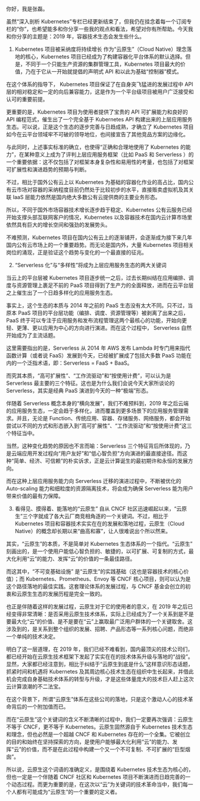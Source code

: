 你好，我是张磊。 

虽然“深入剖析 Kubernetes”专栏已经更新结束了，但我仍在挂念着每一个订阅专栏的“你”，也希望能多和你分享一些我的观点和看法，希望对你有所帮助。今天我和你分享的主题是：2019 年，容器技术生态会发生些什么。 

1. Kubernetes 项目被采纳度将持续增长 作为“云原生”（Cloud Native）理念落地的核心，Kubernetes 项目已经成为了构建容器化平台体系的默认选择。但是，不同于一个只能生产资源的集群管理工具，Kubernetes 项目最大的价值，乃在于它从一开始就提倡的声明式 API 和以此为基础“控制器”模式。 

在这个体系的指导下， Kubernetes 项目保证了在自身突飞猛进的发展过程中 API 层的相对稳定和一定的向后兼容能力，这是作为一个平台级项目被用户广泛接受和认可的重要前提。 

更重要的是，Kubernetes 项目为使用者提供了宝贵的 API 可扩展能力和良好的 API 编程范式，催生出了一个完全基于 Kubernetes API 构建出来的上层应用服务生态。可以说，正是这个生态的逐步完善与日趋成熟，才确立了 Kubernetes 项目如今在云平台领域牢不可破的领导地位，也间接宣告了其他竞品方案的边缘化。 

与此同时，上述事实标准的确立，也使得“正确和合理地使用了 Kubernetes 的能力”，在某种意义上成为了评判上层应用服务框架（比如 PaaS 和 Serverless ）的一个重要依据：这不仅包括了对框架本身复杂性和易用性的考量，也包括了对框架可扩展性和演进趋势的预期与判断。 

不过，相比于国外公有云上以 Kubernetes 为基础的容器化作业的高占比，国内公有云市场对容器的采纳程度目前仍然处于比较初步的水平，直接贩卖虚拟机及其关联 IaaS 层能力依然是国内绝大多数公有云提供商的主要业务形态。

所以，不同于国外市场容器技术增长逐步趋于稳定、Kubernetes 公有云服务已经开始支撑头部互联网客户的情况，Kubernetes 以及容器技术在国内云计算市场里依然具有巨大的增长空间和强劲的发展势头。 

不难预测，Kubernetes 项目在国内公有云上的逐渐铺开，会逐渐成为接下来几年国内公有云市场上的一个重要趋势。而无论是国内外，大量 Kubernetes 项目相关岗位的涌现，正是验证这个趋势与变化的一个最直接的征兆。 

2. “Serverless 化”与“多样性”将成为上层应用服务生态的两大关键词 

当云上的平台层被 Kubernetes 项目逐步统一之后，过去长期纠结在应用编排、调度与资源管理上裹足不前的 PaaS 项目得到了生产力的全面释放，进而在云平台层之上催生出了一个日趋多样化的应用服务生态。 

事实上，这个生态的本质与 2014 年之前的 PaaS 生态没有太大不同。只不过，当原本 PaaS 项目的平台层功能（编排、调度、资源管理等）被剥离了出来之后，PaaS 终于可以专注于应用服务和发布流程管理这两个最核心的功能，开始向更轻、更薄、更以应用为中心的方向进行演进。而在这个过程中， Serverless 自然开始成为了主流话题。 

这里需要指出的是，Serverless 从 2014 年 AWS 发布 Lambda 时专门用来指代函数计算（或者说 FaaS）发展到今天，已经被扩展成了包括大多数 PaaS 功能在内的一个泛指术语，即：Serverless = FaaS + BaaS。 

而究其本质，“高可扩展性”、“工作流驱动”和“按使用计费”，可以认为是 Serverless 最主要的三个特征。这也是为什么我们会说今天大家所谈论的 Serverless，其实是经典 PaaS 演进到今天的一种“极端”形态。

伴随着 Serverless 概念本身的“横向发展”，我们不难预料到，2019 年之后云端的应用服务生态，一定会趋于多样化，进而覆盖到更多场景下的应用服务管理需求。并且，无论是 Function、传统应用、容器、存储服务、网络服务，都会开始尝试以不同的方式和形态嵌入到“高可扩展性”、“工作流驱动”和“按使用计费”这三个特征当中。 

当然，这种变化趋势的原因也不言而喻：Serverless 三个特征背后所体现的，乃是云端应用开发过程向“用户友好”和“低心智负担”方向演进的最直接途径。而这种“简单、经济、可信赖”的朴实诉求，正是云计算诞生的最初期许和永恒的发展方向。 

而在这种上层应用服务能力向 Serverless 迁移的演进过程中，不断被优化的 Auto-scaling 能力和细粒度的资源隔离技术，将会成为确保 Serverless 能为用户带来价值的最有力保障。 

3. 看得见、摸得着、能落地的“云原生” 自从 CNCF 社区迅速崛起以来，“云原生”三个字就成了各大云厂商竞相角逐的一个关键词。不过，相比于 Kubernetes 项目和容器技术实实在在的发展和落地过程，云原生（Cloud Native）的概念却长期以来“曲高和寡”，让人很难说出个所以然来。 

其实，“云原生”的本质，不是简单对 Kubernetes 生态体系的一个指代。“云原生” 刻画出的，是一个使用户能低心智负担的、敏捷的，以可扩展、可复制的方式，最大化利用“云”的能力、发挥“云”的价值的一条最佳路径。

而这其中，“不可变基础设施” 是“云原生”的实践基础（这也是容器技术的核心价值）；而 Kubernetes、Prometheus、Envoy 等 CNCF 核心项目，则可以认为是这个路径落地的最佳实践。这套理论体系的发展过程，与 CNCF 基金会创立的初衷和云原生生态的发展历程是完全一致的。 

也正是伴随着这样的发展过程，云原生对于它的使用者的意义，在 2019 年之后已经变得非常清晰：是否采用云原生技术体系，实际上已经成为了一个关系到是不是要最大化“云”的价值、是不是要在“云”上赢取最广泛用户群体的一个关键取舍。这涉及到的，是关系到整个组织的发展、招聘、产品形态等一系列核心问题，而绝非一个单纯的技术决定。 

明白了这一层道理，在 2019 年，我们已经不难看到，国内最顶尖的技术公司们，都已经开始在云原生技术框架下发起了实实在在的技术体系升级与落地的“战役”。显然，大家都已经注意到，相比于纠结于“云原生到底是什么”这样意识形态话题，抓紧时间和机遇将 Kubernetes 及其周边核心技术生态在组织中生长起来，并借此机会完成自身基础技术体系的转型与升级，才是这些体量庞大的技术巨人赶上这次云计算浪潮的不二法宝。 

在这个背景下，所谓“云原生”体系在这些公司的落地，只是这个激动人心的技术革命背后的一个附加值而已。

而在“云原生”这个关键词的含义不断清晰的过程中，我们一定要再次强调：云原生不等于 CNCF，更不等于 Kubernetes。云原生固然源自于 Kubernetes 技术生态和理念，但也必然是一个超越 CNCF 和 Kubernetes 存在的一个全集。它被创立的目的和始终在坚持探索的方向，是使用户能够最大化利用“云”的能力、发挥“云”的价值，而不是在此过程中构建一个又一个不可复制、不可扩展的“巨型烟囱”。 

所以说，云原生这个词语的准确定义，是围绕着 Kubernetes 技术生态为核心的，但也一定是一个伴随着 CNCF 社区和 Kubernetes 项目不断演进而日趋完善的一个动态过程。而更为重要的是，在这次以“云”为关键词的技术革命当中，我们每一个人都有可能成为“云原生”的一个重要的定义者。

